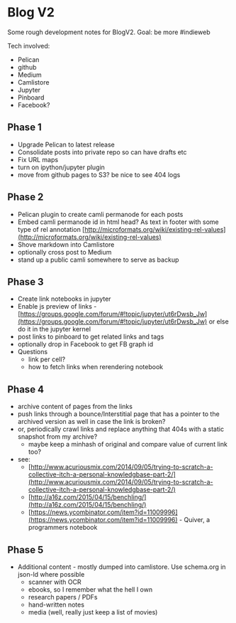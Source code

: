 # Blog V2

Some rough development notes for BlogV2. Goal: be more #indieweb

Tech involved:
* Pelican
* github
* Medium
* Camlistore
* Jupyter 
* Pinboard
* Facebook?

## Phase 1
- Upgrade Pelican to latest release
- Consolidate posts into private repo so can have drafts etc
- Fix URL maps 
- turn on ipython/jupyter plugin
- move from github pages to S3? be nice to see 404 logs

## Phase 2
- Pelican plugin to create camli permanode for each posts
- Embed camli permanode id in html head? As text in footer with some type of rel annotation [http://microformats.org/wiki/existing-rel-values](http://microformats.org/wiki/existing-rel-values)
- Shove markdown into Camlistore
- optionally cross post to Medium
- stand up a public camli somewhere to serve as backup

## Phase 3
- Create link notebooks in jupyter
- Enable js preview of links - [https://groups.google.com/forum/#!topic/jupyter/ut6rDwsb_Jw](https://groups.google.com/forum/#!topic/jupyter/ut6rDwsb_Jw) or else do it in the jupyter kernel
- post links to pinboard to get related links and tags
- optionally drop in Facebook to get FB graph id
- Questions
  - link per cell?
  - how to fetch links when rerendering notebook

## Phase 4
- archive content of pages from the links 
- push links through a bounce/Interstitial page that has a pointer to the archived version as well in case the link is broken?
- or, periodically crawl links and replace anything that 404s with a static snapshot from my archive?
  - maybe keep a minhash of original and compare value of current link too? 
- see: 
  - [http://www.acuriousmix.com/2014/09/05/trying-to-scratch-a-collective-itch-a-personal-knowledgbase-part-2/](http://www.acuriousmix.com/2014/09/05/trying-to-scratch-a-collective-itch-a-personal-knowledgbase-part-2/)
  - [http://a16z.com/2015/04/15/benchling/](http://a16z.com/2015/04/15/benchling/)
  - [https://news.ycombinator.com/item?id=11009996](https://news.ycombinator.com/item?id=11009996) - Quiver, a programmers notebook

## Phase 5
- Additional content - mostly dumped into camlistore. Use schema.org in json-ld where possible
  - scanner with OCR
  - ebooks, so I remember what the hell I own
  - research papers / PDFs
  - hand-written notes
  - media (well, really just keep a list of movies)